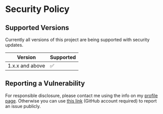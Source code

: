# Security Policy

## Supported Versions

Currently all versions of this project are
being supported with security updates.

| Version         | Supported          |
| --------------- | ------------------ |
| 1.x.x and above | :white_check_mark: |

## Reporting a Vulnerability

For responsible disclosure, please contact me using the info on my [profile page](https://github.com/thomasleplus). Otherwise you can use [this link](https://github.com/thomasleplus/gpsio/issues/new?assignees=thomasleplus&labels=security&template=security_vulnerability.md&title=%5BVULN%5D) (GitHub account required) to report an issue publicly.
